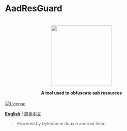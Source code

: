 # AadResGuard
<h1 align="center">
  <img src="" height="200" width="200"/>
  <p align="center" style="font-size: 0.5em">A tool used to obfuscate aab resources</p>
</h1>

[![License](https://img.shields.io/badge/license-Apache2.0-brightgreen)](../../LICENSE)

**[English](README.md)** | [简体中文](wiki/zh-cn/README.md)

> Powered by bytedance douyin android team.

